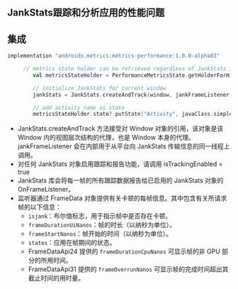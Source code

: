 ## JankStats跟踪和分析应用的性能问题

## 集成
```groovy
implementation "androidx.metrics:metrics-performance:1.0.0-alpha03"
```

```kotlin
     // metrics state holder can be retrieved regardless of JankStats initialization
        val metricsStateHolder = PerformanceMetricsState.getHolderForHierarchy(binding.root)

        // initialize JankStats for current window
        jankStats = JankStats.createAndTrack(window, jankFrameListener)

        // add activity name as state
        metricsStateHolder.state?.putState("Activity", javaClass.simpleName)
```

- JankStats.createAndTrack 方法接受对 Window 对象的引用，该对象是该 Window 内的视图层次结构的代理，也是 Window 本身的代理。jankFrameListener 会在内部用于从平台向 JankStats 传输信息的同一线程上调用。
- 对任何 JankStats 对象启用跟踪和报告功能，请调用 isTrackingEnabled = true
- JankStats 库会将每一帧的所有跟踪数据报告给已启用的 JankStats 对象的 OnFrameListener。
- 监听器通过 FrameData 对象提供有关卡顿的每帧信息。其中包含有关所请求帧的以下信息：
  - `isjank`：布尔值标志，用于指示帧中是否存在卡顿。
  - `frameDurationUiNanos`：帧的时长（以纳秒为单位）。
  - `frameStartNanos`：帧开始的时间（以纳秒为单位）。
  - `states`：应用在帧期间的状态。
  - FrameDataApi24 提供的 `frameDurationCpuNanos` 可显示帧的非 GPU 部分的所用时间。
  - FrameDataApi31 提供的 `frameOverrunNanos` 可显示帧的完成时间超出其截止时间的用时量。
